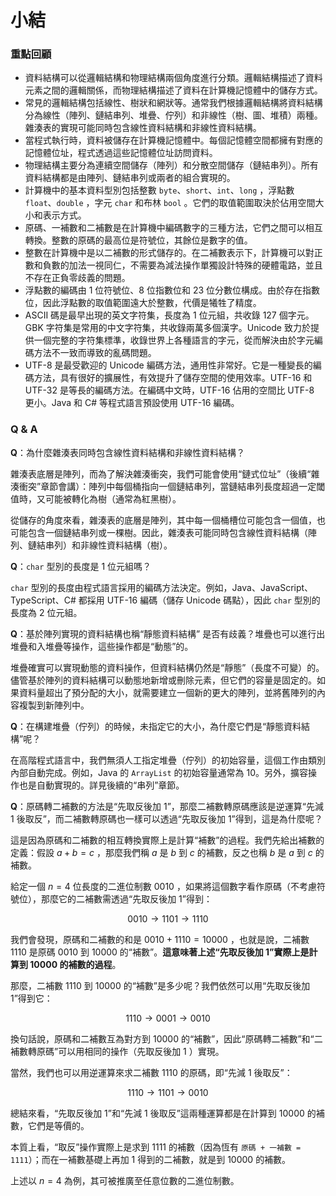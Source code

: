 # 小結

### 重點回顧

- 資料結構可以從邏輯結構和物理結構兩個角度進行分類。邏輯結構描述了資料元素之間的邏輯關係，而物理結構描述了資料在計算機記憶體中的儲存方式。
- 常見的邏輯結構包括線性、樹狀和網狀等。通常我們根據邏輯結構將資料結構分為線性（陣列、鏈結串列、堆疊、佇列）和非線性（樹、圖、堆積）兩種。雜湊表的實現可能同時包含線性資料結構和非線性資料結構。
- 當程式執行時，資料被儲存在計算機記憶體中。每個記憶體空間都擁有對應的記憶體位址，程式透過這些記憶體位址訪問資料。
- 物理結構主要分為連續空間儲存（陣列）和分散空間儲存（鏈結串列）。所有資料結構都是由陣列、鏈結串列或兩者的組合實現的。
- 計算機中的基本資料型別包括整數 `byte`、`short`、`int`、`long` ，浮點數 `float`、`double` ，字元 `char` 和布林 `bool` 。它們的取值範圍取決於佔用空間大小和表示方式。
- 原碼、一補數和二補數是在計算機中編碼數字的三種方法，它們之間可以相互轉換。整數的原碼的最高位是符號位，其餘位是數字的值。
- 整數在計算機中是以二補數的形式儲存的。在二補數表示下，計算機可以對正數和負數的加法一視同仁，不需要為減法操作單獨設計特殊的硬體電路，並且不存在正負零歧義的問題。
- 浮點數的編碼由 1 位符號位、8 位指數位和 23 位分數位構成。由於存在指數位，因此浮點數的取值範圍遠大於整數，代價是犧牲了精度。
- ASCII 碼是最早出現的英文字符集，長度為 1 位元組，共收錄 127 個字元。GBK 字符集是常用的中文字符集，共收錄兩萬多個漢字。Unicode 致力於提供一個完整的字符集標準，收錄世界上各種語言的字元，從而解決由於字元編碼方法不一致而導致的亂碼問題。
- UTF-8 是最受歡迎的 Unicode 編碼方法，通用性非常好。它是一種變長的編碼方法，具有很好的擴展性，有效提升了儲存空間的使用效率。UTF-16 和 UTF-32 是等長的編碼方法。在編碼中文時，UTF-16 佔用的空間比 UTF-8 更小。Java 和 C# 等程式語言預設使用 UTF-16 編碼。

### Q & A

**Q**：為什麼雜湊表同時包含線性資料結構和非線性資料結構？

雜湊表底層是陣列，而為了解決雜湊衝突，我們可能會使用“鏈式位址”（後續“雜湊衝突”章節會講）：陣列中每個桶指向一個鏈結串列，當鏈結串列長度超過一定閾值時，又可能被轉化為樹（通常為紅黑樹）。

從儲存的角度來看，雜湊表的底層是陣列，其中每一個桶槽位可能包含一個值，也可能包含一個鏈結串列或一棵樹。因此，雜湊表可能同時包含線性資料結構（陣列、鏈結串列）和非線性資料結構（樹）。

**Q**：`char` 型別的長度是 1 位元組嗎？

`char` 型別的長度由程式語言採用的編碼方法決定。例如，Java、JavaScript、TypeScript、C# 都採用 UTF-16 編碼（儲存 Unicode 碼點），因此 `char` 型別的長度為 2 位元組。

**Q**：基於陣列實現的資料結構也稱“靜態資料結構” 是否有歧義？堆疊也可以進行出堆疊和入堆疊等操作，這些操作都是“動態”的。

堆疊確實可以實現動態的資料操作，但資料結構仍然是“靜態”（長度不可變）的。儘管基於陣列的資料結構可以動態地新增或刪除元素，但它們的容量是固定的。如果資料量超出了預分配的大小，就需要建立一個新的更大的陣列，並將舊陣列的內容複製到新陣列中。

**Q**：在構建堆疊（佇列）的時候，未指定它的大小，為什麼它們是“靜態資料結構”呢？

在高階程式語言中，我們無須人工指定堆疊（佇列）的初始容量，這個工作由類別內部自動完成。例如，Java 的 `ArrayList` 的初始容量通常為 10。另外，擴容操作也是自動實現的。詳見後續的“串列”章節。

**Q**：原碼轉二補數的方法是“先取反後加 1”，那麼二補數轉原碼應該是逆運算“先減 1 後取反”，而二補數轉原碼也一樣可以透過“先取反後加 1”得到，這是為什麼呢？

這是因為原碼和二補數的相互轉換實際上是計算“補數”的過程。我們先給出補數的定義：假設 $a + b = c$ ，那麼我們稱 $a$ 是 $b$ 到 $c$ 的補數，反之也稱 $b$ 是 $a$ 到 $c$ 的補數。

給定一個 $n = 4$ 位長度的二進位制數 $0010$ ，如果將這個數字看作原碼（不考慮符號位），那麼它的二補數需透過“先取反後加 1”得到：

$$
0010 \rightarrow 1101 \rightarrow 1110
$$

我們會發現，原碼和二補數的和是 $0010 + 1110 = 10000$ ，也就是說，二補數 $1110$ 是原碼 $0010$ 到 $10000$ 的“補數”。**這意味著上述“先取反後加 1”實際上是計算到 $10000$ 的補數的過程**。

那麼，二補數 $1110$ 到 $10000$ 的“補數”是多少呢？我們依然可以用“先取反後加 1”得到它：

$$
1110 \rightarrow 0001 \rightarrow 0010
$$

換句話說，原碼和二補數互為對方到 $10000$ 的“補數”，因此“原碼轉二補數”和“二補數轉原碼”可以用相同的操作（先取反後加 1 ）實現。

當然，我們也可以用逆運算來求二補數 $1110$ 的原碼，即“先減 1 後取反”：

$$
1110 \rightarrow 1101 \rightarrow 0010
$$

總結來看，“先取反後加 1”和“先減 1 後取反”這兩種運算都是在計算到 $10000$ 的補數，它們是等價的。

本質上看，“取反”操作實際上是求到 $1111$ 的補數（因為恆有 `原碼 + 一補數 = 1111`）；而在一補數基礎上再加 1 得到的二補數，就是到 $10000$ 的補數。

上述以 $n = 4$ 為例，其可被推廣至任意位數的二進位制數。
